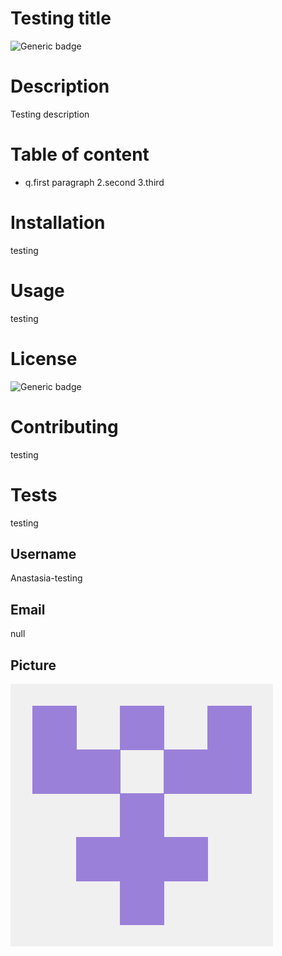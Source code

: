 # Testing title
![Generic badge](https://img.shields.io/badge/Test-Pending-Red.svg) 
# Description  
Testing description
# Table of content 
* q.first paragraph 2.second 3.third
# Installation 
testing
# Usage  
testing
# License 
![Generic badge](https://img.shields.io/badge/License-testing-orange.svg) 
# Contributing 
testing
# Tests 
testing
## Username 
Anastasia-testing
## Email 
null
## Picture 
![alt text](picture.png)